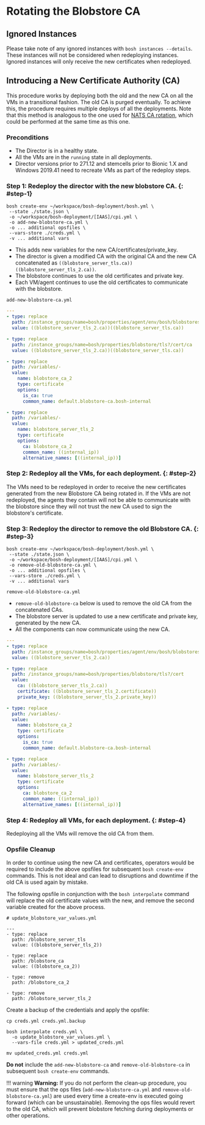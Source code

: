 # Rotating the Blobstore CA

## Ignored Instances

Please take note of any ignored instances with `bosh instances --details`. These instances will not be considered when redeploying instances. Ignored instances will only receive the new certificates when redeployed.

## Introducing a New Certificate Authority (CA)

This procedure works by deploying both the old and the new CA on all the VMs in a transitional fashion. The old CA is purged eventually. To achieve this, the procedure requires multiple deploys of all the deployments.  Note that this method is analogous to the one used for [NATS CA rotation](nats-ca-rotation.md), which could be performed at the same time as this one.

### Preconditions

* The Director is in a healthy state.
* All the VMs are in the `running` state in all deployments.
* Director versions prior to 271.12 and stemcells prior to Bionic 1.X and Windows 2019.41 need to recreate VMs as part of the redeploy steps.

### Step 1: Redeploy the director with the new blobstore CA. {: #step-1}

```shell
bosh create-env ~/workspace/bosh-deployment/bosh.yml \
 --state ./state.json \
 -o ~/workspace/bosh-deployment/[IAAS]/cpi.yml \
 -o add-new-blobstore-ca.yml \
 -o ... additional opsfiles \
 --vars-store ./creds.yml \
 -v ... additional vars
```

* This adds new variables for the new CA/certificates/private_key.
* The director is given a modified CA with the original CA and the new CA concatenated as `((blobstore_server_tls.ca))((blobstore_server_tls_2.ca))`.
* The blobstore continues to use the old certificates and private key.
* Each VM/agent continues to use the old certificates to communicate with the blobstore.

`add-new-blobstore-ca.yml`

```yaml
---
- type: replace
  path: /instance_groups/name=bosh/properties/agent/env/bosh/blobstores?/provider=dav/options/tls/cert/ca
  value: ((blobstore_server_tls_2.ca))((blobstore_server_tls.ca))

- type: replace
  path: /instance_groups/name=bosh/properties/blobstore/tls?/cert/ca
  value: ((blobstore_server_tls_2.ca))((blobstore_server_tls.ca))

- type: replace
  path: /variables/-
  value:
    name: blobstore_ca_2
    type: certificate
    options:
      is_ca: true
      common_name: default.blobstore-ca.bosh-internal

- type: replace
  path: /variables/-
  value:
    name: blobstore_server_tls_2
    type: certificate
    options:
      ca: blobstore_ca_2
      common_name: ((internal_ip))
      alternative_names: [((internal_ip))]
```

### Step 2: Redeploy all the VMs, for each deployment. {: #step-2}

The VMs need to be redeployed in order to receive the new certificates generated from the new Blobstore CA being rotated in. If the VMs are not redeployed, the agents they contain will not be able to communicate with the blobstore since they will not trust the new CA used to sign the blobstore's certificate.

### Step 3: Redeploy the director to remove the old Blobstore CA. {: #step-3}

```shell
bosh create-env ~/workspace/bosh-deployment/bosh.yml \
 --state ./state.json \
 -o ~/workspace/bosh-deployment/[IAAS]/cpi.yml \
 -o remove-old-blobstore-ca.yml \
 -o ... additional opsfiles \
 --vars-store ./creds.yml \
 -v ... additional vars
```

`remove-old-blobstore-ca.yml`

* `remove-old-blobstore-ca` below is used to remove the old CA from the concatenated CAs.
* The blobstore server is updated to use a new certificate and private key, generated by the new CA.
* All the components can now communicate using the new CA.

```yaml
---
- type: replace
  path: /instance_groups/name=bosh/properties/agent/env/bosh/blobstores?/provider=dav/options/tls/cert/ca
  value: ((blobstore_server_tls_2.ca))

- type: replace
  path: /instance_groups/name=bosh/properties/blobstore/tls?/cert
  value:
    ca: ((blobstore_server_tls_2.ca))
    certificate: ((blobstore_server_tls_2.certificate))
    private_key: ((blobstore_server_tls_2.private_key))

- type: replace
  path: /variables/-
  value:
    name: blobstore_ca_2
    type: certificate
    options:
      is_ca: true
      common_name: default.blobstore-ca.bosh-internal

- type: replace
  path: /variables/-
  value:
    name: blobstore_server_tls_2
    type: certificate
    options:
      ca: blobstore_ca_2
      common_name: ((internal_ip))
      alternative_names: [((internal_ip))]
```

### Step 4: Redeploy all VMs, for each deployment. {: #step-4}

Redeploying all the VMs will remove the old CA from them.

### Opsfile Cleanup

In order to continue using the new CA and certificates, operators would be required to include
the above opsfiles for subsequent `bosh create-env` commands. This is not ideal and can lead to disruptions and downtime if the old CA is used again by mistake.

The following opsfile in conjunction with the `bosh interpolate` command will replace the old
certificate values with the new, and remove the second variable created for the above process.


```
# update_blobstore_var_values.yml

---
- type: replace
  path: /blobstore_server_tls
  value: ((blobstore_server_tls_2))

- type: replace
  path: /blobstore_ca
  value: ((blobstore_ca_2))

- type: remove
  path: /blobstore_ca_2

- type: remove
  path: /blobstore_server_tls_2

```

Create a backup of the credentials and apply the opsfile:

```
cp creds.yml creds.yml.backup

bosh interpolate creds.yml \
  -o update_blobstore_var_values.yml \
  --vars-file creds.yml > updated_creds.yml

mv updated_creds.yml creds.yml
```

**Do not** include the `add-new-blobstore-ca` and `remove-old-blobstore-ca` in subsequent `bosh create-env` commands.

!!! warning
    **Warning:** If you do not perform the clean-up procedure, you must ensure that the ops files (`add-new-blobstore-ca.yml` and `remove-old-blobstore-ca.yml`) are used every time a create-env is executed going forward (which can be unsustainable). Removing the ops files would revert to the old CA, which will prevent blobstore fetching during deployments or other operations.
